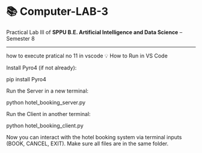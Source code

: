 # 📚 Computer-LAB-3

Practical Lab III of **SPPU B.E. Artificial Intelligence and Data Science** – Semester 8

---
how to execute pratical no 11 in vscode 💡 How to Run in VS Code

Install Pyro4 (if not already):

pip install Pyro4

Run the Server in a new terminal:

python hotel_booking_server.py

Run the Client in another terminal:

python hotel_booking_client.py

Now you can interact with the hotel booking system via terminal inputs (BOOK, CANCEL, EXIT). Make sure all files are in the same folder.
